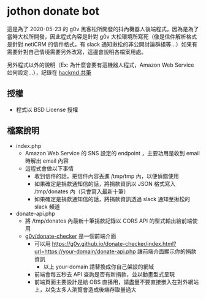 jothon donate bot
=================

這是為了 2020-05-23 的 g0v 黑客松所開發的抖內機器人後端程式，因為是為了當時大松所開發，因此程式內容是針對 g0v 大松環境所寫死（像是信件解析格式是針對 netiCRM 的信件格式，有 slack 通知揪松的非公開討論群組等...）如果有需要針對自己情境需要另外改寫，這邊會說明各檔案用處。

另外程式以外的說明（Ex: 為什麼會要有這機器人程式，Amazon Web Service 如何設定...），記錄在 [hackmd 共筆](https://g0v.hackmd.io/ETDHDKgRS1eNOR1QiFAK4Q)

授權
----
* 程式以 BSD License 授權

檔案說明
--------
* index.php
  * Amazon Web Service 的 SNS 設定的 endpoint ，主要功用是收到 email 時解出 email 內容
  * 這程式會做以下事情
    * 收到信件的話，把信件內容丟進 /tmp/tmp 內，以便偵錯使用
    * 如果確定是捐款通知信的話，將捐款資訊以 JSON 格式寫入 /tmp/donates 內（只會寫入最新十筆）
    * 如果確定是捐款通知信的話，將捐款資訊透過 slack 通知至揪松的 slack 頻道
* donate-api.php
  * 將 /tmp/donates 內最新十筆捐款記錄以 CORS API 的型式輸出給前端使用
  * [g0v/donate-checker](https://github.com/g0v/donate-checker) 是一個前端介面
    * 可以用 https://g0v.github.io/donate-checker/index.html?url=https://your-domain/donate-api.php 讓前端介面顯示你的捐款資訊
      * 以上 your-domain 請替換成你自己架設的網域
    * 前端會每五秒去 API 查詢是否有新捐款，並以動畫型式呈現
    * 前端頁面主要設計是給 OBS 直播用，請盡量不要直接嵌入在對外網站上，以免太多人瀏覽會造成後端存取量過大
